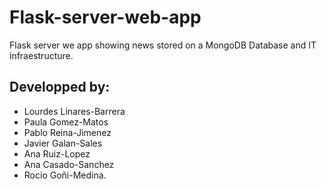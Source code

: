 # Flask-server-web-app
Flask server we app showing news stored on a MongoDB Database and IT infraestructure.  

## Developped by: 
- Lourdes Linares-Barrera
- Paula Gomez-Matos
- Pablo Reina-Jimenez
- Javier Galan-Sales
- Ana Ruiz-Lopez
- Ana Casado-Sanchez
- Rocio Goñi-Medina.
